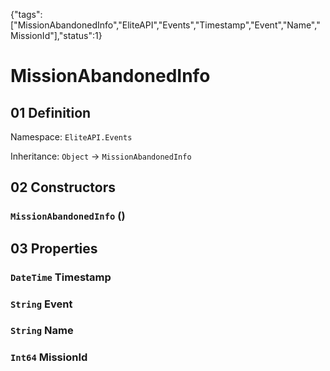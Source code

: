 {"tags":["MissionAbandonedInfo","EliteAPI","Events","Timestamp","Event","Name","MissionId"],"status":1}

# MissionAbandonedInfo

## 01 Definition

Namespace: `EliteAPI.Events`

Inheritance: `Object` → `MissionAbandonedInfo`

## 02 Constructors

### `MissionAbandonedInfo` ()

## 03 Properties

### `DateTime` Timestamp

### `String` Event

### `String` Name

### `Int64` MissionId

